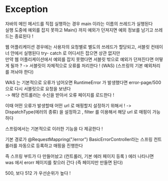 # Exception

자바의 메인 메서드를 직접 실행하는 경우 main 이라는 이름의 쓰레드가 실행된다  
실행 도중에 예외를 잡지 못하고 Main() 까지 예외가 던져지면 예외 정보를 남기고 쓰레드는 종료된다 ! 

웹 어플리케이션 경우에는 사용자의 요청별로 별도의 쓰레드가 할당되고, 서블릿 컨테이너 안에서 실행된다 
try- catch 로 어디서든 잡으면 상관 없지만  
만약 웹 어플리케이션에서 예외를 잡지 못했다면 서블릿 밖으로 예외가 던져진다면 어떻게 될까 ?
-> 서블릿이 자체적으로 오류를 처리한다 ! (WAS) (스프링의 기본 예외처리를 꺼놔야 한다)

WAS 는 기본적으로 오류가 넘어오면 RuntimeError 가 발생했다면 error-page/500 으로 다시 서블릿으로 요청을 보낸다  
-> 해당 컨트롤러는 수신을 받아서 오류 페이지를 로드한다 ! 

이때 어떤 오류가 발생할때 어떤 url 로 매핑할지 설정하기 위해서 ! 
-> DispatchType(에러의 종류) 을 설정하고 , filter 를 이용해서 해당 url 로 매핑이 가능하다   

스프링에서는 기본적으로 이러한 기능을 다 제공한다 ! 

기본 경로가 @RequestMappring("/error")
BasicErrorController라는 스프링 컨트롤러를 자동으로 등록하고 매핑을 진행한다  

즉 스프링 부트가 다 만들어놨고 (컨트롤러, 기본 에러 페이지 등록 ) 에러 나타나면 was 에서 erorr 페이지를 찾으러 간다 (즉 페이지만 만들면 된다)

500, 보다 512 가 우선순위가 높다 ! 

